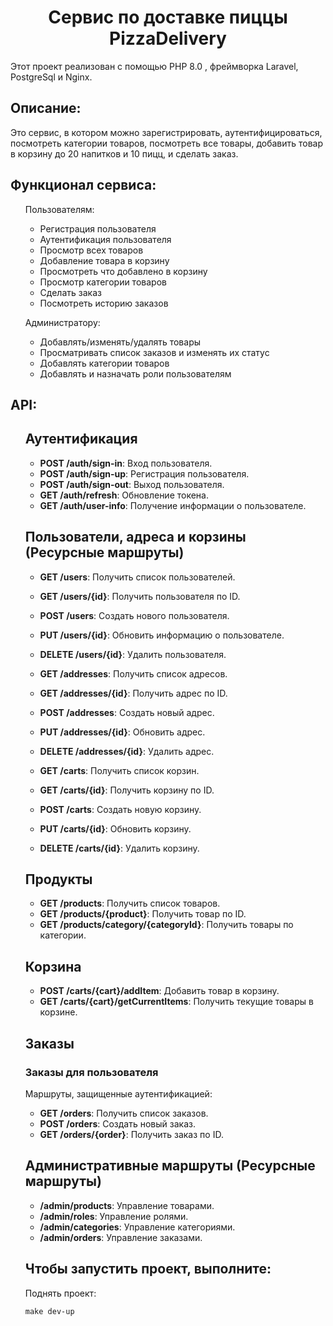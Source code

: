  <h1 align="center">Сервис по доставке пиццы PizzaDelivery</h1>
  <p> Этот проект реализован с помощью PHP 8.0 , фреймворка Laravel, PostgreSql и Nginx.
 <h2>Описание:</h2>
  <p> Это сервис, в котором можно зарегистрировать, аутентифицироваться, посмотреть категории товаров, посмотреть все товары, добавить товар в корзину до 20 напитков и 10 пицц, и сделать заказ.</p>

<h2>Функционал сервиса:</h2>
<ul>

Пользователям:
- Регистрация пользователя
- Аутентификация пользователя
- Просмотр всех товаров
- Добавление товара в корзину
- Просмотреть что добавлено в корзину
- Просмотр категории товаров
- Сделать заказ
- Посмотреть историю заказов

Администратору:
- Добавлять/изменять/удалять товары
- Просматривать список заказов и изменять их статус
- Добавлять категории товаров
- Добавлять и назначать роли пользователям
</ul>

<h2>API:</h2>
<ul>

## Аутентификация

- **POST /auth/sign-in**: Вход пользователя.
- **POST /auth/sign-up**: Регистрация пользователя.
- **POST /auth/sign-out**: Выход пользователя.
- **GET /auth/refresh**: Обновление токена.
- **GET /auth/user-info**: Получение информации о пользователе.

## Пользователи, адреса и корзины (Ресурсные маршруты)

- **GET /users**: Получить список пользователей.
- **GET /users/{id}**: Получить пользователя по ID.
- **POST /users**: Создать нового пользователя.
- **PUT /users/{id}**: Обновить информацию о пользователе.
- **DELETE /users/{id}**: Удалить пользователя.

- **GET /addresses**: Получить список адресов.
- **GET /addresses/{id}**: Получить адрес по ID.
- **POST /addresses**: Создать новый адрес.
- **PUT /addresses/{id}**: Обновить адрес.
- **DELETE /addresses/{id}**: Удалить адрес.

- **GET /carts**: Получить список корзин.
- **GET /carts/{id}**: Получить корзину по ID.
- **POST /carts**: Создать новую корзину.
- **PUT /carts/{id}**: Обновить корзину.
- **DELETE /carts/{id}**: Удалить корзину.

## Продукты

- **GET /products**: Получить список товаров.
- **GET /products/{product}**: Получить товар по ID.
- **GET /products/category/{categoryId}**: Получить товары по категории.

## Корзина

- **POST /carts/{cart}/addItem**: Добавить товар в корзину.
- **GET /carts/{cart}/getCurrentItems**: Получить текущие товары в корзине.

## Заказы

### Заказы для пользователя

Маршруты, защищенные аутентификацией:

- **GET /orders**: Получить список заказов.
- **POST /orders**: Создать новый заказ.
- **GET /orders/{order}**: Получить заказ по ID.

## Административные маршруты (Ресурсные маршруты)

- **/admin/products**: Управление товарами.
- **/admin/roles**: Управление ролями.
- **/admin/categories**: Управление категориями.
- **/admin/orders**: Управление заказами.



<h2>Чтобы запустить проект, выполните:</h2>

Поднять проект:

```make dev-up```
